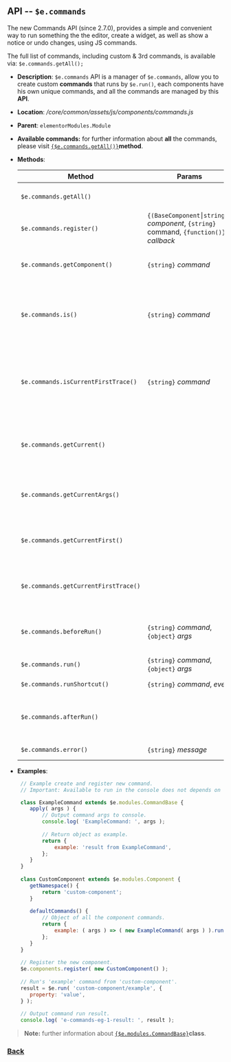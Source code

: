 ## API --  `$e.commands`
The new Commands API (since 2.7.0), provides a simple and convenient way to run something the the editor, create a widget, as well as show a notice or undo changes, using JS commands.

The full list of commands, including custom & 3rd commands, is available via: `$e.commands.getAll();`

*  **Description**: `$e.commands` API is a manager of `$e.commands`, allow you to create custom **commands** that runs by `$e.run()`, each components have his own unique commands, and all the commands are managed by this **API**.

*  **Location**: */core/common/assets/js/components/commands.js*

*  **Parent**: `elementorModules.Module`

* **Available commands:** for further information about **all** the commands, please visit [`{$e.commands.getAll()}`](../method/ecommands-get-all.md)**method**.

*  **Methods**:

    | Method                               | Params                                                                                | Returns                            | Description                                                                         |
    |--------------------------------------|---------------------------------------------------------------------------------------|------------------------------------|-------------------------------------------------------------------------------------|
    | `$e.commands.getAll()`               |                                                                                       |                                    | Receive all loaded commands.
    | `$e.commands.register()`             | `{(BaseComponent⎮string)}` *component*, `{string}` command, `{function()}` *callback* | `{Commands}` *$e.commands*         | Register new command.
    | `$e.commands.getComponent()`         | `{string}` *command*                                                                  | `{BaseComponent)`                  | Receive Component of the command.
    | `$e.commands.is()`                   | `{string}` *command*                                                                  | `{boolean}`                        | Checks if current running command is the same parameter command.
    | `$e.commands.isCurrentFirstTrace()`  | `{string}` *command*                                                                  | `{boolean}`                        | Checks if parameter command is the first command in trace that currently running.  
    | `$e.commands.getCurrent()`           |                                                                                       | `{object}`                         | Receive currently running components and its commands.
    | `$e.commands.getCurrentArgs()`       |                                                                                       | `{object}`                         | Receive currently running command args.
    | `$e.commands.getCurrentFirst()`      |                                                                                       | `{string}`                         | Receive first command that currently running.
    | `$e.commands.getCurrentFirstTrace()` |                                                                                       | `{object}`                         | Receive first command in trace that currently running.
    | `$e.commands.beforeRun()`            | `{string}` *command*, `{object}` *args*                                               | `{boolean}` *dependency result*    | Method fired before the command runs.
    | `$e.commands.run()`                  | `{string}` *command*, `{object}` *args*                                               | `{}` *results*                     | Runs a command.
    | `$e.commands.runShortcut()`          | `{string}` *command*, *event*                                                         | `{}` *results*                     | Run shortcut.
    | `$e.commands.afterRun()`             |                                                                                       |                                    | Method fired after the command runs.
    | `$e.commands.error()`                | `{string}` *message*                                                                  |                                    | Throws error.

*  **Examples**:
    ```javascript
     // Example create and register new command.
     // Important: Available to run in the console does not depends on anything else.

     class ExampleCommand extends $e.modules.CommandBase {
        apply( args ) {
            // Output command args to console.
            console.log( 'ExampleCommand: ', args );
     
            // Return object as example.
            return {
                example: 'result from ExampleCommand',
            };
        }
     }
     
     class CustomComponent extends $e.modules.Component {
        getNamespace() {
            return 'custom-component';
        }
     
        defaultCommands() {
            // Object of all the component commands.
            return {
                example: ( args ) => ( new ExampleCommand( args ) ).run(),
            };
        }
     }
     
     // Register the new component.
     $e.components.register( new CustomComponent() );
     
     // Run's 'example' command from 'custom-component'.
     result = $e.run( 'custom-component/example', {
        property: 'value',
     } );
     
     // Output command run result.
     console.log( 'e-commands-eg-1-result: ', result );
    ```
> **Note:** further information about [`{$e.modules.CommandBase}`](../module/module---emodules-commandbase.md)**class**.

### [Back](../readme.md) 
